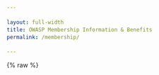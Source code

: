 ```yaml
---

layout: full-width
title: OWASP Membership Information & Benefits
permalink: /membership/

---
```


<style>
[v-cloak] {display: none}

#membership-app input:focus, #membership-app select:focus {
  outline: none;
}

.legal-text {
  font-size: 75%;
  color: #808080;
}

.form-container {
  margin: 40px 0px;
  max-width: 100%;
}

.error-text {
  color: #ff0000;
  font-size: 75%;
  margin-top: 4px !important;
}

.form-container input, .form-container select {
  width: 100%;
  border: 1px solid #000000;
  padding: 8px;
}

.form-container select {
  -webkit-appearance: none;
  -moz-appearance: none;
  appearance: none;
  background-color: #ffffff;
  border-radius: 0px;
  font-size: 18px;
  padding: 9px;
}

.form-row {
  margin-bottom: 20px;
}

.membership-option {
  text-align: center;
  background-color: #D3D3D3;
  color: #000000;
  padding: 20px;
  font-weight: bold;
  cursor: pointer;
}

.membership-option.selected {
  background-color: #233e81;
  color: #ffffff;
}

.checkbox-container {
  display: block;
  position: relative;
  padding-left: 35px;
  margin-bottom: 12px;
  cursor: pointer;
  -webkit-user-select: none;
  -moz-user-select: none;
  -ms-user-select: none;
  user-select: none;
}

.checkbox-container input {
  position: absolute;
  opacity: 0;
  cursor: pointer;
  height: 0;
  width: 0;
}

.checkbox-container .checkmark {
  position: absolute;
  top: 0;
  left: 0;
  height: 25px;
  width: 25px;
  background-color: #eee;
}

.checkbox-container:hover input ~ .checkmark {
  background-color: #ccc;
}

.checkbox-container input:checked ~ .checkmark {
  background-color: #233e81;
}

.checkbox-container .checkmark:after {
  content: "";
  position: absolute;
  display: none;
}

.checkbox-container input:checked ~ .checkmark:after {
  display: block;
}

.checkbox-container .checkmark:after {
  left: 9px;
  top: 5px;
  width: 5px;
  height: 10px;
  border: solid white;
  border-width: 0 3px 3px 0;
  -webkit-transform: rotate(45deg);
  -ms-transform: rotate(45deg);
  transform: rotate(45deg);
}

.membership-fields {
  margin-bottom: 40px;
}

.membership-fields div {
  margin: 14px 0px;
}

.membership-button {
  border: 0;
  padding: 16px;
  font-weight: bold;
  color: #ffffff;
  background-color: #233e81;
  text-transform: uppercase;
  font-size: 110%;
  min-width: 185px;
  min-height:65px;
}

@media (min-width: 768px) {
  .form-container {
    max-width: 70%;
  }

  .form-row {
    display: flex;
  }

  .form-row div:not(:last-child) {
    margin-right: 10px;
  }

  .membership-option {
    flex: 1;
    flex-basis: 0;
  }

  .quarter {
    flex: 1;
    flex-basis: 25%;
  }

  .three-fourths {
    flex: 1;
    flex-basis: 75%;
  }
}

@keyframes spinner {
    0% {
        transform: translate3d(-50%, -50%, 0) rotate(0deg);
    }
    100% {
         transform: translate3d(-50%, -50%, 0) rotate(360deg);
    }
}

@keyframes inner-spinner {
    0% {
        transform: translate3d(-50%, -50%, 0) rotate(0deg);
    }
    100% {
         transform: translate3d(-50%, -50%, 0) rotate(-360deg);
    }
}

.spinner {
    opacity: 1;
    position: relative;
    transition: opacity linear 0.1s; 
}

.spinner::before {
        animation: 2s linear infinite spinner;
        border: solid 4px #eee;
        border-bottom-color: #AAAADE;
        border-radius: 50%;
        content: "";
        height: 42px;
        left: 50%;
        opacity: inherit;
        position: absolute;
        top: 50%;
        transform: translate3d(-50%, -50%, 0);
        transform-origin: center;
        width: 42px;
        will-change: transform;
    }

  .inner-spinner {
    opacity: 1;
    position: relative;
    transition: opacity linear 0.1s; 
}

.inner-spinner::before {
        animation: 2s linear infinite inner-spinner;
        border: solid 4px #eee;
        border-bottom-color: #AAAADE;
        border-radius: 50%;
        content: "";
        height: 32px;
        left: 50%;
        opacity: inherit;
        position: absolute;
        top: 50%;
        transform: translate3d(-50%, -50%, 0);
        transform-origin: center;
        width: 32px;
        will-change: transform;
    }
</style>

{% raw %}
<div id="membership-app" style="margin: 0px;" v-cloak>

  <div class="col-sidebar">
    <div class="main-wrapper" style="padding: 0px;">
      <div>

      <!-- main membership form -->

      <h1>Individual Membership</h1>
      <img src="/assets/images/web//members-header.png" alt="Attendees at a Global AppSec Conference">

      <p>One of many ways you can get involved in the OWASP Foundation is to become a member. It is through our global membership that we move forward on our mission to secure the web. We encourage and support diversity in AppSec and hope you will join us. Please note we also offer regional pricing to make OWASP accessible to everyone. There are many benefits to membership including:</p>
      <ul> 
      	<li>Networking and directory access</li>
	<li>Flexible online learning discounts</li>
	<li>Professional mentoring programs</li>
	<li>Meaningful volunteer opportunities</li>
	<li> Exclusive, industry-specific offers</li>
	<li>And others...</li>
        </ul>

      <p>You can <a href="/manage-membership">Manage your Membership</a> to provision an OWASP email address, check your renewal date or, for recurring donations and memberships, update billing details or cancel the recurring bill.</p>
      <p>Would your business like to become a <a href="/supporters">Corporate Member</a>? </p>

      <h2>Join or Renew Now</h2>
      <form class="form-container" v-on:submit.prevent="handleSubmit">
        <div class="error-text" style="font-size: 90%; margin-bottom: 16px" id="error-message" v-if="Object.keys(errors).length">
          Please correct the errors below before proceeding.
        </div>
        <div class="form-row" style="margin-bottom: 25px;">
          <div class="three-fourths">
            <select v-model="country">
              <option value="null">Country of Residence</option>
              <option v-for="item in countries" v-bind:value="item">
                {{ item.name }}
              </option>
            </select>
            <div class="error-text" v-if="errors.country">
              {{ errors.country[0] }}
            </div>
          </div>
          <div class="quarter">
            <input type="text" v-model="postal_code" aria-label="Postal Code"
            placeholder="Postal Code" />
            <div class="error-text" v-if="errors.postal_code">
              {{ errors.postal_code[0] }}
            </div>
          </div>
        </div>
        <div class="form-row" style="margin-bottom: 8px;" v-if="!free_leader">
          <div class="membership-option" v-for="membership in membershipOptions" v-on:click="updateMembership(membership.name, membership.discount)" v-bind:class="membership_type === membership.name ? 'selected' : ''">
            {{ membership.name }} {{ membership.amount }}
          </div>
        </div>
        <div class="error-text" v-if="errors.membership_type">
          {{ errors.membership_type[0] }}
        </div>
        <div style="margin-bottom: 35px; margin-top: 35px;">
	  <label class="checkbox-container" v-if="!student">Set my Membership to Auto-renew
	    <input type="checkbox" v-model="auto_renew">
	    <span class="checkmark"></span>
	  </label>
	  <label class="checkbox-container">Join the OWASP Mailing List (See details below)
	    <input type="checkbox" v-model="mailing_list">
	    <span class="checkmark"></span>
	  </label>
    <label class="checkbox-container">I am requesting Complimentary Membership for OWASP Leaders
	    <input type="checkbox" v-model="free_leader">
	    <span class="checkmark"></span>
	  </label>
    <div class='error-text' v-if="errors.free_leader">
       {{ errors.free_leader[0] }}
       <br>Please <a href='https://contact.owasp.org/'>Contact Us</a> if you feel this was in error.
    </div>
    <label class="checkbox-container" v-if="free_leader">I agree to be bound by the <a href="https://owasp.org/www-policy/legal/leaders-commitment-agreement">Leader Agreement</a>
	    <input type="checkbox" v-model="free_leader_agreement">
	    <span class="checkmark"></span>
	  </label>
    <div class='error-text' v-if="errors.free_leader_agreement">
       {{ errors.free_leader_agreement[0] }}
    </div>
        </div>
        <div class="membership-fields">
          <h3>Your Information</h3>
          <div>
            <input type="text" v-model="email" aria-label="Email Address"
            placeholder="Email Address" />
            <div class="error-text" v-if="errors.email">
              {{ errors.email[0] }}
            </div>
          </div>
          <div>
            <input type="text" v-model="email_confirm" aria-label="Confirm Email
            Address" placeholder="Confirm Email Address" />
            <div class="error-text" v-if="errors.email_confirm">
              {{ errors.email_confirm[0] }}
            </div>
          </div>
          <div v-if="student">
            <input type="text" v-model="university" aria-label="University" placeholder="University" />
            <div class="error-text" v-if="errors.university">
              {{ errors.university[0] }}
            </div>
          </div>
          <div v-else>
            <input type="text" v-model="company_name" aria-label="Company Name" placeholder="Company Name" />
            <div class="error-text" v-if="errors.company_name">
              {{ errors.company_name[0] }}
            </div>
          </div>
          <div>
            <input type="text" v-model="name_on_card" aria-label="Name" placeholder="Name" />
            <div class="error-text" v-if="errors.name_on_card">
              {{ errors.name_on_card[0] }}
            </div>
          </div>
        </div>
        <div class="submit-container">
          <button type="submit" class="membership-button" v-bind:disabled="loading"><div v-if="!loading">Submit</div><div class='spinner' v-if="loading"><div class='inner-spinner' v-if="loading"></div>
        </div></button>
        </div>
        
      </form>

      <p class="legal-text">By submitting this form, you are consenting to receive communications from the OWASP Foundation concerning the status of your membership and agree to adhere to the OWASP Foundation <a href="/www-policy/operational/code-of-conduct">Code of Conduct</a>. Membership Dues are not prorated nor can they be cancelled once purchased. Discounted and <a href="/membership?student=yes">Student Memberships</a> are only offered to qualifying individuals. Fraudulent membership submissions will be revoked without notice for no refund. You can elect to receive marketing mails from us by also selecting "Join the OWASP Marketing Mail List." Marketing mails include information and special offers for upcoming conferences, meetings, and other opportunities offered to you. You can revoke your consent to receive Marketing Mail List emails at any time by using the Unsubscribe link found at the bottom of these emails.</p>

      <!-- end membership form -->

      </div>
      <aside class="sidebar" role="complementary">
        <!-- reserved for future use -->
      </aside>
    </div>
  </div>

</div>
{% endraw %}

<script src="https://js.stripe.com/v3"></script>
<script src="https://unpkg.com/vue"></script>
<script src="https://unpkg.com/axios/dist/axios.min.js"></script>

<script>
var stripe = Stripe('pk_live_mw0B2kiXQTFkD44liAEI03oT00S5AGfSV3');
window.addEventListener('load', function () {
  new Vue({
    el: '#membership-app',
    data: {
      loading: false,
      errors: {},
      countries: {{ site.data.countries | jsonify }},
      membership_type: null,
      membership_amount: null,
      membership_discount: null,
      country: null,
      postal_code: null,
      email: null,
      email_confirm: null,
      name_on_card: null,
      company_name: null,
      university: null,
      auto_renew: false,
      student: false,
      mailing_list: false,
      free_leader: false,
      free_leader_agreement: false,
    },
    created: function () {
      const queryParams = new URLSearchParams(window.location.search);
      if (queryParams.has('student')) {
        this.student = true
        this.membership_type = 'One Year';
        this.membership_discount = false;
        this.$forceUpdate();
      }
      if(queryParams.has('email')){
        this.email = queryParams.get('email')
        
      }
    },
    computed: {
      membershipOptions: function () {
        if (this.student) {
          return [
            { name: 'One Year', amount: '$20', discount: false }
          ];
        }
        if (!this.country || !this.country.hasOwnProperty('discount') ||
        this.country.discount == false) {
          return [
            { name: 'One Year', amount: '$50', discount: false },
            { name: 'Two Year', amount: '$95', discount: false },
            { name: 'Lifetime', amount: '$500', discount: false }
          ];
        } else {
          return [
            { name: 'One Year', amount: '$20', discount: true },
            { name: 'Two Year', amount: '$38', discount: true },
            { name: 'Lifetime', amount: '$200', discount: true }
          ]
        }
      }
    },
    watch: {
      country: function (newCountry, oldCountry) {
        if (this.student) {
          return;
        }

        if (newCountry.discount) {
          //this.membership_type = 'One Year';
          this.membership_discount = true;
          this.$forceUpdate();
        } else if (oldCountry && oldCountry.discount) {
          this.membership_type = null;
          this.membership_discount = false;
          this.$forceUpdate();
        }
      }
    },
    methods: {
      handleSubmit: function () {
        
        if (this.free_leader){
          return this.handleLeaderSubmit();
        }

        this.loading = true;
        this.validateForm();
        
        if (Object.keys(this.errors).length > 0) {
          this.loading = false;
          //this works...why not in the axios post?
          this.$nextTick(function () {
            document.getElementById('error-message').scrollIntoView();
          })
        } else {
          const postData = {
            checkout_type: 'membership',
            membership_type: this.membership_type,
            discount: this.membership_discount,
            recurring: this.auto_renew,
            country: this.country,
            postal_code: this.postal_code,
            email: this.email,
            name: this.name_on_card,
            company: this.company_name,
            university: this.university,
            mailing_list: this.mailing_list,
            free_leader: this.free_leader,
            student: this.student,
            currency: 'usd'
          };
          axios.post('https://owaspadmin.azurewebsites.net/api/CreateCheckoutSession?code=ulMNYVfgzBytI1adat1lS6MQ3NabtwKE4IgCJ8yKuhvbFoQh6nOYaw==', postData)
            .then(function (response) {
              stripe.redirectToCheckout({
                sessionId: response.data.data.session_id
              }).then(function (result) {
                console.log(result.error.message)
              }); 
            })
            .catch(function (error) {
              vm.errors = error.response.data.errors
              vm.loading = false
              vm.$nextTick(function(){
                document.getElementById('error-message').scrollIntoView();
              })
            });
        }
      },
      handleLeaderSubmit: function() {
        this.loading = true;
        this.validateForm();
          // check the function call for free leader, if not leader, give error
        if (Object.keys(this.errors).length > 0) {
          this.loading = false;
          //this works...why not in the axios post?
          this.$nextTick(function () {
            document.getElementById('error-message').scrollIntoView();
          })
        } else {
          const postData = {
            checkout_type: 'membership',
            membership_type: 'One Year',
            discount: this.membership_discount,
            recurring: this.auto_renew,
            country: this.country,
            postal_code: this.postal_code,
            email: this.email,
            name: this.name_on_card,
            company: this.company_name,
            university: this.university,
            mailing_list: this.mailing_list,
            free_leader: this.free_leader,
            student: this.student,
            leader_agreement: this.free_leader_agreement,
            currency: 'usd'
          };
          let errors = {}
          // so instead of this...just create the membership?
          axios.post('https://owaspadmin.azurewebsites.net/api/IsLeaderByEmail?code=yGSVCT1EaQHhLsVhbF6zEiOUninaB/jT4CIO9OyNdqg7lVmr8J4jLA==', postData)
            .then(response => {
              
              if(response.data.error){
                errors = [error.response.data.errors]
                this.errors = errors
              }
              else if (response.data.leader == false)
              {
                errors.free_leader = ['We did not find your email address in our list of OWASP Leaders']
                this.errors = errors
              }
              else if(response.data.leader == true){
                //success case?
                this.$nextTick(function () {
                    document.location.href = "/membership-success"
                  })
              }
              this.loading = false
              if (Object.keys(this.errors).length > 0) {
                this.loading = false;
                //this works...why not in the axios post?
                this.$nextTick(function () {
                  document.getElementById('error-message').scrollIntoView();
                })
              }
            })
            .catch(error => {
              errors.free_leader = [error]
              this.loading = false
              if (Object.keys(this.errors).length > 0) {
                this.loading = false;
                //this works...why not in the axios post?
                this.$nextTick(function () {
                  document.getElementById('error-message').scrollIntoView();
                })
              }
            });
        }
      },
      updateMembership: function (name, discount) {
        this.membership_type = name;
        this.membership_discount = discount;
        this.$forceUpdate();
      },
      validateForm: function () {
        let errors = {};        

        if (!this.membership_type && !this.free_leader) {
          errors.membership_type = ['Please select a membership type.'];
        }

        if(this.free_leader && !this.free_leader_agreement){
          errors.free_leader_agreement = ['You must accept the leader agreement.']
        }

        if (!/^[^\s@]+@[^\s@]+\.[^\s@]+$/.test(this.email)) {
          errors.email = ['Please enter a valid email address'];
        }

        if (this.email_confirm !== this.email) {
          errors.email_confirm = ['Both email addresses must match.'];
        }

        if (!this.name_on_card) {
          errors.name_on_card = ['Please enter your first and last name.'];
        }

        if (this.student && !this.university) {
          errors.university = ['Please enter your university name'];
        }

        if (!this.country) {
          errors.country = ['Please select your country.'];
        }

        if (!this.postal_code) {
          errors.postal_code = ['Please enter your postal code.'];
        }

        this.errors = errors;
      }
    }
  })
}, false)
</script>
